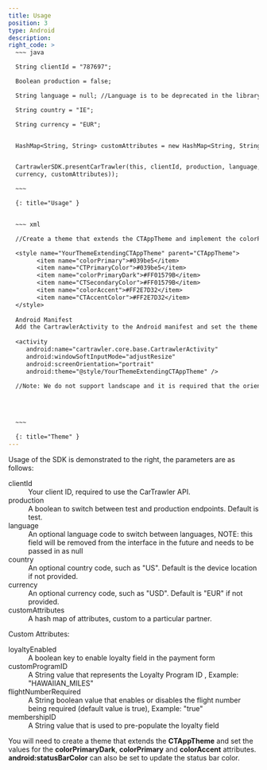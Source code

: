 ```yaml
---
title: Usage
position: 3
type: Android
description:
right_code: >
  ~~~ java

  String clientId = "787697";

  Boolean production = false;

  String language = null; //Language is to be deprecated in the library interface

  String country = "IE";

  String currency = "EUR";


  HashMap<String, String> customAttributes = new HashMap<String, String>();


  CartrawlerSDK.presentCarTrawler(this, clientId, production, language, country,
  currency, customAttributes));

  ~~~

  {: title="Usage" }


  ~~~ xml

  //Create a theme that extends the CTAppTheme and implement the colorPrimaryDark, colorPrimary and colorAccent attributes.  See example below:

  <style name="YourThemeExtendingCTAppTheme" parent="CTAppTheme">
        <item name="colorPrimary">#039be5</item>
        <item name="CTPrimaryColor">#039be5</item>
        <item name="colorPrimaryDark">#FF01579B</item>
        <item name="CTSecondaryColor">#FF01579B</item>
        <item name="colorAccent">#FF2E7D32</item>
        <item name="CTAccentColor">#FF2E7D32</item>
  </style>
  
  Android Manifest
  Add the CartrawlerActivity to the Android manifest and set the theme as the theme created in the previous step.  See example below:
  
  <activity
     android:name="cartrawler.core.base.CartrawlerActivity"
     android:windowSoftInputMode="adjustResize"
     android:screenOrientation="portrait"
     android:theme="@style/YourThemeExtendingCTAppTheme" />
  
  //Note: We do not support landscape and it is required that the orientation is fixed to portrait view

  
  

  ~~~

  {: title="Theme" }
---
```



Usage of the SDK is&nbsp;demonstrated to the right, the parameters are as follows:

<dl><dt>clientId</dt><dd>Your client ID, required to use the CarTrawler API.</dd><dt>production</dt><dd>A boolean to switch between test and production endpoints. Default is test.</dd><dt>language</dt><dd>An optional language code to switch between languages, NOTE: this field will be removed from the interface in the future and needs to be passed in as null</dd><dt>country</dt><dd>An optional country code, such as "US". Default is the device location if not provided.</dd><dt>currency</dt><dd>An optional currency code, such as "USD". Default is "EUR" if not provided.</dd><dt>customAttributes</dt><dd>A hash map of attributes, custom to a particular partner.</dd></dl>

Custom Attributes:

<dl>
  <dt>loyaltyEnabled</dt><dd>A boolean key to enable loyalty field in the payment form</dd>
  <dt>customProgramID</dt><dd>A String value that represents the Loyalty Program ID , Example: "HAWAIIAN_MILES"</dd>
  <dt>flightNumberRequired</dt><dd>A String boolean value that enables or disables the flight number being required (default value is true), Example: "true"</dd>
  <dt>membershipID</dt><dd>A String value that is used to pre-populate the loyalty field</dd>
</dl>

You will need to create a theme that extends the **CTAppTheme** and set the values for the **colorPrimaryDark**, **colorPrimary** and **colorAccent** attributes.  **android:statusBarColor** can also be set to update the status bar color.
